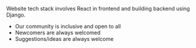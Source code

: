 Website tech stack involves React in frontend and building backend using Django. 


- Our community is inclusive and open to all
- Newcomers are always welcomed
- Suggestions/ideas are always welcome
